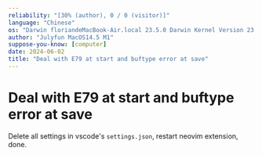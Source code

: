 ```yaml
---
reliability: "[30% (author), 0 / 0 (visitor)]"
language: "Chinese"
os: "Darwin floriandeMacBook-Air.local 23.5.0 Darwin Kernel Version 23.5.0: Wed May  1 20:16:51 PDT 2024; root:xnu-10063.121.3~5/RELEASE_ARM64_T8103 arm64"
author: "Julyfun MacOS14.5 M1"
suppose-you-know: [computer]
date: 2024-06-02
title: "Deal with E79 at start and buftype error at save"
---
```


# Deal with E79 at start and buftype error at save

Delete all settings in vscode's `settings.json`, restart neovim extension, done.

